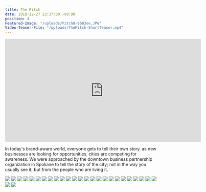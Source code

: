 ```yaml
---
title: The Pitch
date: 2018-12-27 23:37:00 -08:00
position: 4
Featured-Image: "/uploads/Pitch8-9b03ee.JPG"
Video-Teaser-File: "/uploads/ThePitch-ShortTeaser.mp4"
---
```


<iframe src="https://player.vimeo.com/video/252648997" width="640" height="337" frameborder="0" allowfullscreen></iframe>

In today's brand-aware world, everyone gets to tell their own story. as new businesses are looking for opportunities, cities are competing for awareness. We were approached by the downtown business partnership organization in Spokane to tell the story of the city; not in the way you usually see it, but from the people who are living it. 

<div class="gallery" data-columns="3">
<img src="/uploads/FactoryTown-Spokane-Pitch-VideoStills1001.png" />
<img src="/uploads/FactoryTown-Spokane-Pitch-VideoStills1002.png" />
<img src="/uploads/FactoryTown-Spokane-Pitch-VideoStills1003.png" />
<img src="/uploads/FactoryTown-Spokane-Pitch-VideoStills1004.png" />
<img src="/uploads/FactoryTown-Spokane-Pitch-VideoStills1005.png" />
<img src="/uploads/FactoryTown-Spokane-Pitch-VideoStills1006.png" />
<img src="/uploads/FactoryTown-Spokane-Pitch-VideoStills1007.png" />
<img src="/uploads/FactoryTown-Spokane-Pitch-VideoStills1008.png" />
<img src="/uploads/FactoryTown-Spokane-Pitch-VideoStills1009.png" />
<img src="/uploads/FactoryTown-Spokane-Pitch-VideoStills1010.png" />
<img src="/uploads/FactoryTown-Spokane-Pitch-VideoStills1011.png" />
<img src="/uploads/FactoryTown-Spokane-Pitch-VideoStills1012.png" />
<img src="/uploads/FactoryTown-Spokane-Pitch-VideoStills1013.png" />
<img src="/uploads/FactoryTown-Spokane-Pitch-VideoStills1014.png" />
<img src="/uploads/FactoryTown-Spokane-Pitch-VideoStills1015.png" />
<img src="/uploads/FactoryTown-Spokane-Pitch-VideoStills1016.png" />
<img src="/uploads/FactoryTown-Spokane-Pitch-VideoStills1017.png" />
<img src="/uploads/FactoryTown-Spokane-Pitch-VideoStills1018.png" />
<img src="/uploads/FactoryTown-Spokane-Pitch-VideoStills1019.png" />
<img src="/uploads/FactoryTown-Spokane-Pitch-VideoStills1020.png" />
<img src="/uploads/FactoryTown-Spokane-Pitch-VideoStills1021.png" />
<img src="/uploads/FactoryTown-Spokane-Pitch-VideoStills1022.png" />
<img src="/uploads/FactoryTown-Spokane-Pitch-VideoStills1023.png" />
<img src="/uploads/FactoryTown-Spokane-Pitch-VideoStills1024.png" />
<img src="/uploads/FactoryTown-Spokane-Pitch-VideoStills1025.png" />
<img src="/uploads/FactoryTown-Spokane-Pitch-VideoStills1026.png" />
<img src="/uploads/FactoryTown-Spokane-Pitch-VideoStills1027.png" />


</div>
